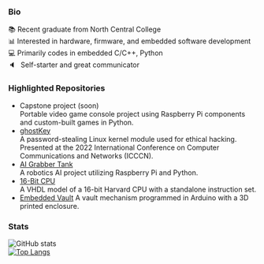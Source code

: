 ### Bio
📚 Recent graduate from North Central College<br>
📊 Interested in hardware, firmware, and embedded software development<br>
💻 Primarily codes in embedded C/C++, Python<br>
🔈⠀Self-starter and great communicator<br>

### Highlighted Repositories
- Capstone project (soon)<br>
Portable video game console project using Raspberry Pi components and custom-built games in Python.<br>
- [ghostKey](https://github.com/przcaden/ghostKey)<br>
A password-stealing Linux kernel module used for ethical hacking.<br>Presented at the 2022 International Conference on Computer Communications and Networks (ICCCN).<br>
- [AI Grabber Tank](https://github.com/przcaden/Grabber-Tank-AI)<br>
A robotics AI project utilizing Raspberry Pi and Python.<br>
- [16-Bit CPU](https://github.com/przcaden/16-Bit-CPU)<br>
A VHDL model of a 16-bit Harvard CPU with a standalone instruction set.<br>
- [Embedded Vault](https://github.com/przcaden/Arduino-Vault)
A vault mechanism programmed in Arduino with a 3D printed enclosure.

### Stats
![GitHub stats](https://github-readme-stats.vercel.app/api?username=przcaden&show_icons=true&theme=transparent)<br>
[![Top Langs](https://github-readme-stats.vercel.app/api/top-langs/?username=przcaden&hide=html,stata)](https://github.com/anuraghazra/github-readme-stats)
